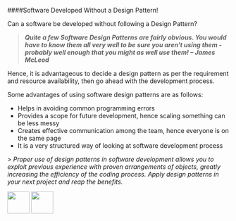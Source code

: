 ####Software Developed Without a Design Pattern!

Can a software be developed without following a Design Pattern?

<b><i>	
> Quite a few Software Design Patterns are fairly obvious. You would have to know them all very well to be sure you aren't using them - probably well enough that you might as well use them! – James McLeod 
</i></b>

Hence, it is advantageous to decide a design pattern as per the requirement and resource availability, then go ahead with the development process.

Some advantages of using software design patterns are as follows:

+ Helps in avoiding common programming errors
+ Provides a scope for future development, hence scaling something can be less messy
+ Creates effective communication among the team, hence everyone is on the same page
+ It is a very structured way of looking at software development process

<i>
> Proper use of design patterns in software development allows you to exploit previous experience with proven arrangements of objects, greatly increasing the efficiency of the coding process. Apply design patterns in your next project and reap the benefits. 
</i>


[<img src="https://cloud.githubusercontent.com/assets/14101008/11768481/3b7d20d6-a18b-11e5-95fe-a422966f4c03.png" width="50" height="50"></img>](https://github.com/hariniiyer/CSCI-5828_Presentation4_Software-Design-Patterns/blob/master/Introduction.md)
[<img src="https://encrypted-tbn1.gstatic.com/images?q=tbn:ANd9GcQDyx6SDBF0wYKX7oVbtC-3-mmhmX0T0S1neRIapHQG9-7yWrw7" width="50" height="50"></img>](https://github.com/hariniiyer/CSCI-5828_Presentation4_Software-Design-Patterns/blob/master/Types.md)

